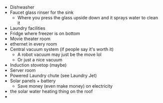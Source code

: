 - Dishwasher
- Faucet glass rinser for the sink
	- Where you press the glass upside down and it sprays water to clean it
- Laundry facilities
- Fridge where freezer is on bottom
- Movie theater room
- ethernet in every room
- Central vacuum system (if people say it's worth it)
	- A robot vacuum may just be the move lol
	- Or just a nice vacuum
- Induction stovetop (maybe)
- Server room
- Powered Laundry chute (see Laundry Jet)
- Solar panels + battery
	- Save money (even make money) on electricity
- the solar water heating thing on the roof
- 